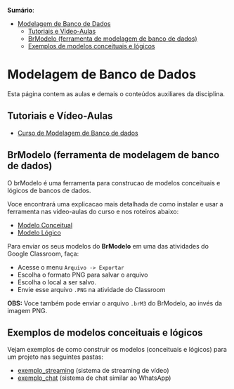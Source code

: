 **Sumário**:
- [Modelagem de Banco de Dados](#modelagem-de-banco-de-dados)
  - [Tutoriais e Vídeo-Aulas](#tutoriais-e-vídeo-aulas)
  - [BrModelo (ferramenta de modelagem de banco de dados)](#brmodelo-ferramenta-de-modelagem-de-banco-de-dados)
  - [Exemplos de modelos conceituais e lógicos](#exemplos-de-modelos-conceituais-e-lógicos)


# Modelagem de Banco de Dados

Esta página contem as aulas e demais o conteúdos auxiliares da disciplina.

## Tutoriais e Vídeo-Aulas

- [Curso de Modelagem de Banco de dados](https://www.youtube.com/playlist?list=PLGjBx0p9zRN80__ydMmBZWUnyFyDrOD6Y)

## BrModelo (ferramenta de modelagem de banco de dados)

O brModelo  é uma ferramenta para construcao de modelos conceituais e lógicos de bancos de dados. 

Voce encontrará uma explicacao mais detalhada de como instalar e usar a ferramenta nas video-aulas do curso e nos roteiros abaixo:
- [Modelo Conceitual](modelo_conceitual)
- [Modelo Lógico](modelo_logico)

Para enviar os seus modelos do **BrModelo** em uma das atividades do Google Classroom, faça:
- Acesse o menu `Arquivo -> Exportar`
- Escolha o formato PNG para salvar o arquivo
- Escolha o local a ser salvo. 
- Envie esse arquivo `.PNG` na atividade do Classroom

**OBS:** Voce também pode enviar o arquivo ``.brM3`` do BrModelo, ao invés da imagem PNG.

## Exemplos de modelos conceituais e lógicos

Vejam exemplos de como construir os modelos (conceituais e lógicos) para um projeto nas seguintes pastas:
- [exemplo_streaming](exemplo_streaming) (sistema de streaming de vídeo)
- [exemplo_chat](exemplo_chat) (sistema de chat similar ao WhatsApp)